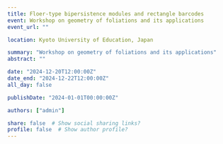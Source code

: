 ```yaml
---
title: Floer-type bipersistence modules and rectangle barcodes
event: Workshop on geometry of foliations and its applications
event_url: ""

location: Kyoto University of Education, Japan

summary: "Workshop on geometry of foliations and its applications"
abstract: ""

date: "2024-12-20T12:00:00Z"
date_end: "2024-12-22T12:00:00Z"
all_day: false

publishDate: "2024-01-01T00:00:00Z"

authors: ["admin"]

share: false  # Show social sharing links?
profile: false  # Show author profile?
---
```

